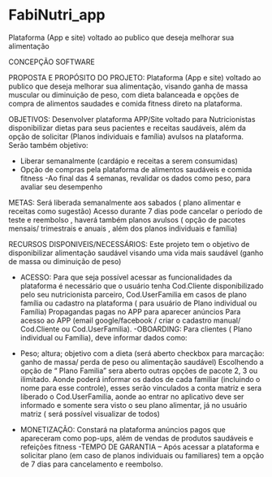 # FabiNutri_app
Plataforma (App e site) voltado ao publico que deseja melhorar sua alimentação



CONCEPÇÃO SOFTWARE

PROPOSTA E PROPÓSITO DO PROJETO:
Plataforma (App e site) voltado ao publico que deseja melhorar sua alimentação, visando ganha de massa muscular ou diminuição de peso, com dieta balanceada e opções de compra de alimentos saudades e comida fitness direto na plataforma.

OBJETIVOS:
Desenvolver plataforma APP/Site voltado para Nutricionistas disponibilizar dietas para seus pacientes e receitas saudáveis, além da opção de solicitar (Planos individuais e família) avulsos na plataforma.
Serão também objetivo:
- Liberar semanalmente (cardápio e receitas a serem consumidas)
- Opção de compras pela plataforma de alimentos saudáveis e comida fitness
-Ao final das 4 semanas, revalidar os dados como peso, para avaliar seu desempenho

METAS:
Será liberada semanalmente aos sabados ( plano alimentar e receitas como sugestão)
Acesso durante 7 dias pode cancelar o período de teste e reembolso , haverá também planos avulsos ( opção de pacotes mensais/ trimestrais e anuais , além dos planos individuais e família)

RECURSOS DISPONIVEIS/NECESSÁRIOS:
Este projeto tem o objetivo de disponibilizar alimentação saudável visando uma vida mais saudável (ganho de massa ou diminuição de peso)
- ACESSO: Para que seja possível acessar as funcionalidades da plataforma é necessário que o usuário tenha Cod.Cliente disponibilizado pelo seu nutricionista parceiro, Cod.UserFamilia em casos de plano família ou cadastro na plataforma ( para usuário de Plano individual ou Família)
Propagandas pagas no APP para aparecer anúncios
Para acesso ao APP (email google/facebook / criar o cadastro manual/ Cod.Cliente ou Cod.UserFamilia).
-OBOARDING: Para clientes ( Plano individual ou Família), deve informar dados como:
 * Peso; altura; objetivo com a dieta (será aberto checkbox para marcação: ganho de massa/ perda de peso ou alimentação saudável)
Escolhendo a opção de “ Plano Familia” sera aberto outras opções de pacote 2, 3 ou ilimitado. Aonde poderá informar os dados de cada familiar (incluindo o nome para esse controle), esses serão vinculados a conta matriz e sera liberado o Cod.UserFamilia, aonde ao entrar no aplicativo deve ser informado e somente sera visto o seu plano alimentar, já no usuário matriz ( será possível visualizar de todos)

- MONETIZAÇÃO: Constará na plataforma anúncios pagos que apareceram como pop-ups, além de vendas de produtos saudáveis e refeições fitness 
-TEMPO DE GARANTIA – Após acessar a plataforma e solicitar plano (em caso de planos individuais ou familiares) tem a opção de 7 dias para cancelamento e reembolso.





